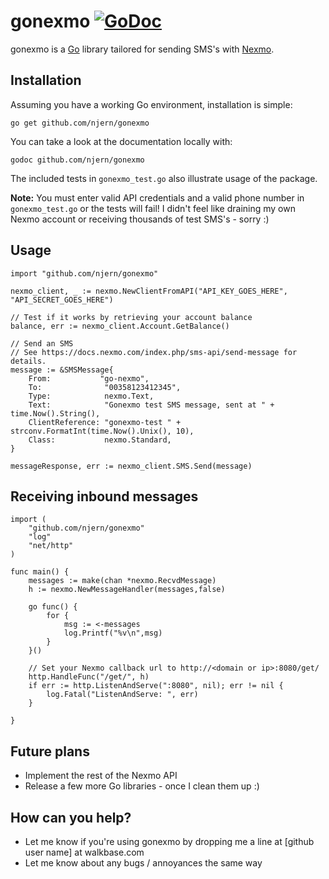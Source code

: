 # gonexmo [![GoDoc](https://godoc.org/github.com/njern/gonexmo?status.png)](https://godoc.org/github.com/njern/gonexmo)

gonexmo is a [Go](http://golang.org/) library tailored for sending SMS's with
[Nexmo](https://www.nexmo.com/).


## Installation

Assuming you have a working Go environment, installation is simple:

    go get github.com/njern/gonexmo

You can take a look at the documentation locally with:

	godoc github.com/njern/gonexmo

The included tests in `gonexmo_test.go` also illustrate usage of the package.

**Note:** You must enter valid API credentials and a valid phone number in
`gonexmo_test.go` or the tests will fail! I didn't feel like draining my own
Nexmo account or receiving thousands of test SMS's - sorry :)


## Usage
    import "github.com/njern/gonexmo"

    nexmo_client, _ := nexmo.NewClientFromAPI("API_KEY_GOES_HERE", "API_SECRET_GOES_HERE")

    // Test if it works by retrieving your account balance
    balance, err := nexmo_client.Account.GetBalance()

    // Send an SMS
    // See https://docs.nexmo.com/index.php/sms-api/send-message for details.
	message := &SMSMessage{
		From:           "go-nexmo",
        To:              "00358123412345",
		Type:            nexmo.Text,
		Text:            "Gonexmo test SMS message, sent at " + time.Now().String(),
		ClientReference: "gonexmo-test " + strconv.FormatInt(time.Now().Unix(), 10),
		Class:           nexmo.Standard,
	}

	messageResponse, err := nexmo_client.SMS.Send(message)

## Receiving inbound messages

    import (
        "github.com/njern/gonexmo"
        "log"
        "net/http"
    )

    func main() {
        messages := make(chan *nexmo.RecvdMessage)
        h := nexmo.NewMessageHandler(messages,false)

        go func() {
            for {
                msg := <-messages
                log.Printf("%v\n",msg)
            }
        }()

        // Set your Nexmo callback url to http://<domain or ip>:8080/get/
        http.HandleFunc("/get/", h)
        if err := http.ListenAndServe(":8080", nil); err != nil {
            log.Fatal("ListenAndServe: ", err)
        }

    }


## Future plans

* Implement the rest of the Nexmo API
* Release a few more Go libraries - once I clean them up :)

## How can you help?

* Let me know if you're using gonexmo by dropping me a line at
  [github user name] at walkbase.com
* Let me know about any bugs / annoyances the same way
